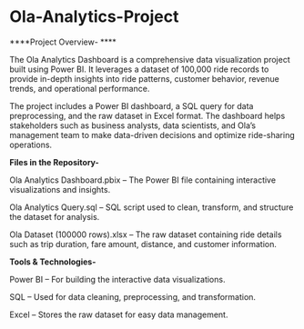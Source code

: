 # Ola-Analytics-Project

****Project Overview- ****

The Ola Analytics Dashboard is a comprehensive data visualization project built using Power BI. It leverages a dataset of 100,000 ride records to provide in-depth insights into ride patterns, customer behavior, revenue trends, and operational performance.

The project includes a Power BI dashboard, a SQL query for data preprocessing, and the raw dataset in Excel format. The dashboard helps stakeholders such as business analysts, data scientists, and Ola’s management team to make data-driven decisions and optimize ride-sharing operations.

**Files in the Repository-**
 
Ola Analytics Dashboard.pbix – The Power BI file containing interactive visualizations and insights.

Ola Analytics Query.sql – SQL script used to clean, transform, and structure the dataset for analysis.

Ola Dataset (100000 rows).xlsx – The raw dataset containing ride details such as trip duration, fare amount, distance, and customer information.

**Tools & Technologies-**
 
Power BI – For building the interactive data visualizations.

SQL – Used for data cleaning, preprocessing, and transformation.

Excel – Stores the raw dataset for easy data management.
